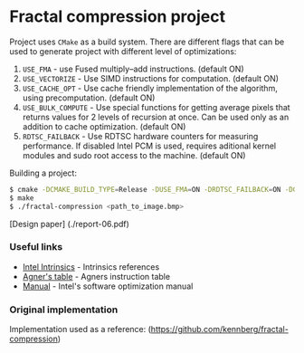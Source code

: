 # Fractal compression project 

Project uses `CMake` as a build system. There are different flags that can be used to generate project with different level of optimizations:
1. `USE_FMA` - use Fused multiply–add instructions. (default ON)
2. `USE_VECTORIZE` - Use SIMD instructions for computation. (default ON)
3. `USE_CACHE_OPT` - Use cache friendly implementation of the algorithm, using precomputation. (default ON)
4. `USE_BULK_COMPUTE` - Use special functions for getting average pixels that returns values for 2 levels of recursion at once. Can be used only as an addition to cache optimization. (default ON)
5. `RDTSC_FAILBACK` - Use RDTSC hardware counters for measuring performance. If disabled Intel PCM is used, requires aditional kernel modules and sudo root access to the machine. (default ON)

Building a project:
```sh
$ cmake -DCMAKE_BUILD_TYPE=Release -DUSE_FMA=ON -DRDTSC_FAILBACK=ON -DGENERATE_FLOP_COUNT=ON -DUSE_VECTORIZE=ON -DUSE_CACHE_OPT=ON -DUSE_BULK_COMPUTE=OFF
$ make
$ ./fractal-compression <path_to_image.bmp>
```

[Design paper] (./report-06.pdf)

### Useful links

* [Intel Intrinsics](https://software.intel.com/sites/landingpage/IntrinsicsGuide/) - Intrinsics references
* [Agner's table](http://www.agner.org/optimize/instruction_tables.pdf) - Agners instruction table
* [Manual](http://www.intel.com/content/dam/www/public/us/en/documents/manuals/64-ia-32-architectures-optimization-manual.pdf) - Intel's software optimization manual

### Original implementation
Implementation used as a reference: (https://github.com/kennberg/fractal-compression)
